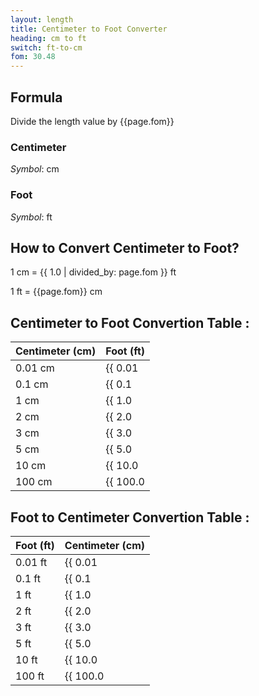 ```yaml
---
layout: length
title: Centimeter to Foot Converter
heading: cm to ft
switch: ft-to-cm
fom: 30.48
---
```


## Formula
Divide the length value by {{page.fom}}

### Centimeter
*Symbol*: cm

### Foot
*Symbol*: ft

## How to Convert Centimeter to Foot?
1 cm = {{ 1.0 | divided_by: page.fom }} ft

1 ft = {{page.fom}} cm

## Centimeter to Foot Convertion Table :

| Centimeter (cm) | Foot (ft) |
| ---- | ---- |
| 0.01 cm | {{ 0.01 | divided_by: page.fom | round: 12 }} ft |
| 0.1 cm | {{ 0.1 | divided_by: page.fom | round: 12 }} ft |
| 1 cm | {{ 1.0 | divided_by: page.fom | round: 12 }} ft |
| 2 cm | {{ 2.0 | divided_by: page.fom | round: 12 }} ft |
| 3 cm | {{ 3.0 | divided_by: page.fom | round: 12 }} ft |
| 5 cm | {{ 5.0 | divided_by: page.fom | round: 12 }} ft |
| 10 cm | {{ 10.0 | divided_by: page.fom | round: 12 }} ft |
| 100 cm | {{ 100.0 | divided_by: page.fom | round: 12 }} ft |

## Foot to Centimeter Convertion Table :

| Foot (ft) | Centimeter (cm) |
| ---- | ---- |
| 0.01 ft | {{ 0.01 | times: page.fom | round: 12 }} cm |
| 0.1 ft | {{ 0.1 | times: page.fom | round: 12 }} cm |
| 1 ft | {{ 1.0 | times: page.fom | round: 12 }} cm |
| 2 ft | {{ 2.0 | times: page.fom | round: 12 }} cm |
| 3 ft | {{ 3.0 | times: page.fom | round: 12 }} cm |
| 5 ft | {{ 5.0 | times: page.fom | round: 12 }} cm |
| 10 ft | {{ 10.0 | times: page.fom | round: 12 }} cm |
| 100 ft | {{ 100.0 | times: page.fom | round: 12 }} cm |

<script>
selectInput[3].selected = true
selectOutput[5].selected = true
</script>
